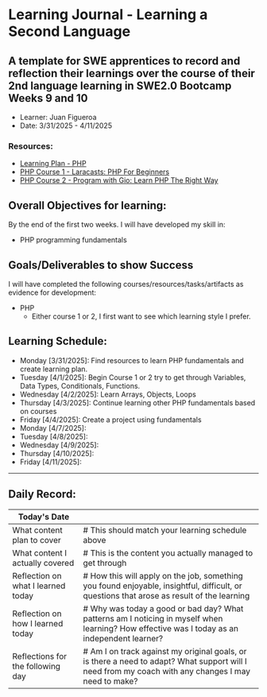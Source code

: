 # Learning Journal - Learning a Second Language
A template for SWE apprentices to record and reflection their learnings over the course of their 2nd language learning in SWE2.0 Bootcamp Weeks 9 and 10
---
   - Learner: Juan Figueroa
   - Date: 3/31/2025 - 4/11/2025

### Resources:
   - [Learning Plan - PHP](https://swe-learning-plans.netlify.app/languages/php.html)
   - [PHP Course 1 - Laracasts: PHP For Beginners](https://laracasts.com/series/php-for-beginners-2023-edition)
   - [PHP Course 2 - Program with Gio: Learn PHP The Right Way](https://www.youtube.com/watch?v=sVbEyFZKgqk&list=PLr3d3QYzkw2xabQRUpcZ_IBk9W50M9pe-)

## Overall Objectives for learning:
By the end of the first two weeks. I will have developed my skill in:

[//]: # (The example\(s\) below should be specifics of the content that you plan on covering over the course of the 2 week learning period.  Additionally, they should be based directly on feedback from your manager.)
   - PHP programming fundamentals
## Goals/Deliverables to show Success
I will have completed the following courses/resources/tasks/artifacts as evidence for development:

[//]: # (The example\(s\) below are EXHAUSTIVE, and should be attinable within the scope of the two weeks. You can have stretch goals if you like, but be reasonable with yourself in terms of what is a fair workload)
   - PHP
      - Either course 1 or 2, I first want to see which learning style I prefer.
   
## Learning Schedule:

[//]: # (Complete this outline to show what you plan on covering each day - remember however, that this will likely change depending on your pprogress.  That is fine - just update it when you need to!)

- Monday [3/31/2025]: Find resources to learn PHP fundamentals and create learning plan.
- Tuesday [4/1/2025]: Begin Course 1 or 2 try to get through Variables, Data Types, Conditionals, Functions.
- Wednesday [4/2/2025]: Learn Arrays, Objects, Loops
- Thursday [4/3/2025]: Continue learning other PHP fundamentals based on courses
- Friday [4/4/2025]: Create a project using fundamentals
- Monday [4/7/2025]:
- Tuesday [4/8/2025]:
- Wednesday [4/9/2025]:
- Thursday [4/10/2025]:
- Friday [4/11/2025]:
  
--- 
## Daily Record:
[//]: # (You’ll make one of these each day - just copy, paste, and edit the entry, keeping the most recent post at the top of this page. 
This reflection is what you’ll use to share out each day at standup.  
Remember however, that it is a guide only, and should be used accordingly.)     

[//]: # (***Lastly, please remember that this daily record is for you.  
While your coaches will use it as a soft point of accountability, 
you should use it only as much as it supports your reflections in learning.
Sentences, bullet points, paragraphs, copy and pastes are welcome!***)

| Today's Date  |         | 
|---|---|
| What content plan to cover  |  # This should match your learning schedule above |   
| What content I actually covered | # This is the content you actually managed to get through  |  
| Reflection on what I learned today |  # How this will apply on the job, something you found enjoyable, insightful, difficult, or questions that arose as result of the learning |   
| Reflection on how I learned today | # Why was today a good or bad day?  What patterns am I noticing in myself when learning?  How effective was I today as an independent learner?  |
| Reflections for the following day| # Am I on track against my original goals, or is there a need to adapt? What support will I need from my coach with any changes I may need to make? |
